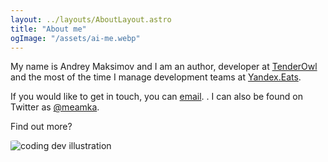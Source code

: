 ```yaml
---
layout: ../layouts/AboutLayout.astro
title: "About me"
ogImage: "/assets/ai-me.webp"
---
```


My name is Andrey Maksimov and I am an author, developer at [TenderOwl](https://tenderowl.com/) and the most of the time I manage development teams at [Yandex.Eats](https://eda.yandex.tv).

If you would like to get in touch, you can [email](mailto://andrey@tenderowl.com). . I can also be found on Twitter as [@meamka](https://twitter.com/meamka/).

Find out more?

<div>
    <img src="/assets/ai-me.webp" class="sm:w-1/2 mx-auto" alt="coding dev illustration" />
</div>

<style>
  img {
    border-radius: 7%;
  }
</style>
</style>

<!--
## Tech Stack

This theme is written in vanilla JavaScript (+ TypeScript for type checking) and a little bit of ReactJS for some interactions. TailwindCSS is used for styling; and Markdown is used for blog contents.

## Features

Here are certain features of this site.

- fully responsive and accessible
- SEO-friendly
- light & dark mode
- fuzzy search
- super fast performance
- draft posts
- pagination
- sitemap & rss feed
- highly customizable

If you like this theme, you can star/contribute to the [repo](https://github.com/satnaing/astro-paper).
Or you can even give any feedback via my [email](mailto:contact@satnaing.dev).
-->
